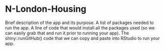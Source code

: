 # N-London-Housing

Brief description of the app and its purpose.
A list of packages needed to run the app.
A line of code that would install all the packages used (so we can easily grab that and run it prior to
running your app).
The shiny::runGitHub() code that we can copy and paste into RStudio to run your app.
